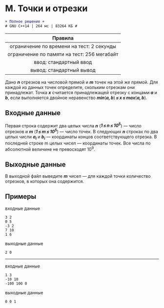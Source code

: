 # M. Точки и отрезки
```diff
+ Полное решение +
# GNU C++14 | 264 мс | 83264 КБ #
```
| Правила                                    	|
|:-------------------------------------------:|
| ограничение по времени на тест: 2 секунды   |
| ограничение по памяти на тест: 256 мегабайт |
| ввод: стандартный ввод                      |
| вывод: стандартный вывод                    |

Дано ***n*** отрезков на числовой прямой и ***m*** точек на этой же прямой. Для каждой из данных точек определите, скольким отрезкам они принадлежат. Точка ***x*** считается принадлежащей отрезку с концами ***a*** и ***b***, если выполняется двойное неравенство ***min***(***a, b***) ***≤ x ≤ max***(***a, b***).

## Входные данные
Первая строка содержит два целых числа ***n*** (***1 ≤ n ≤ 10<sup>5</sup>***) — число отрезков и ***m*** (***1 ≤ m ≤ 10<sup>5</sup>***) — число точек. В следующих ***n*** строках по два целых числи ***a<sub>i</sub>*** и ***b<sub>i</sub>*** — координаты концов соответствующего отрезка. В последней строке m целых чисел — координаты точек. Все числа по абсолютной величине не превосходят 10<sup>9</sup>.

## Выходные данные
В выходной файл выведите ***m*** чисел — для каждой точки количество отрезков, в которых она содержится.

## Примеры
входные данные
```
3 2
0 5
-3 2
7 10
1 6
```
выходные данные
```
2 0 
```
---
входные данные
```
1 3
-10 10
-100 100 0
```
выходные данные
```
0 0 1 
```
